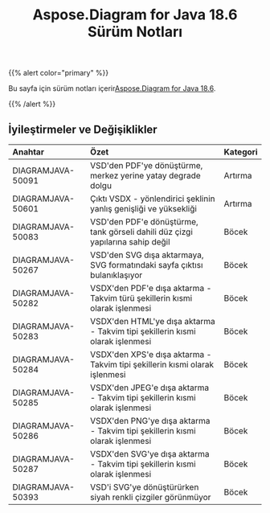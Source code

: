 ﻿---
title: Aspose.Diagram for Java 18.6 Sürüm Notları
type: docs
weight: 70
url: /tr/java/aspose-diagram-for-java-18-6-release-notes/
---
{{% alert color="primary" %}} 

 Bu sayfa için sürüm notları içerir[Aspose.Diagram for Java 18.6](https://docs.aspose.com/diagram/java/aspose-diagram-for-java-18-6-release-notes/).

{{% /alert %}} 
## **İyileştirmeler ve Değişiklikler**

|**Anahtar**|**Özet**|**Kategori**|
|:- |:- |:- |
|DIAGRAMJAVA-50091|VSD'den PDF'ye dönüştürme, merkez yerine yatay degrade dolgu|Artırma|
|DIAGRAMJAVA-50601|Çıktı VSDX - yönlendirici şeklinin yanlış genişliği ve yüksekliği|Artırma|
|DIAGRAMJAVA-50083|VSD'den PDF'e dönüştürme, tank görseli dahili düz çizgi yapılarına sahip değil|Böcek|
|DIAGRAMJAVA-50267|VSD'den SVG dışa aktarmaya, SVG formatındaki sayfa çıktısı bulanıklaşıyor|Böcek|
|DIAGRAMJAVA-50282|VSDX'den PDF'e dışa aktarma - Takvim türü şekillerin kısmi olarak işlenmesi|Böcek|
|DIAGRAMJAVA-50283|VSDX'den HTML'ye dışa aktarma - Takvim tipi şekillerin kısmi olarak işlenmesi|Böcek|
|DIAGRAMJAVA-50284|VSDX'den XPS'e dışa aktarma - Takvim tipi şekillerin kısmi olarak işlenmesi|Böcek|
|DIAGRAMJAVA-50285|VSDX'den JPEG'e dışa aktarma - Takvim tipi şekillerin kısmi olarak işlenmesi|Böcek|
|DIAGRAMJAVA-50286|VSDX'den PNG'ye dışa aktarma - Takvim tipi şekillerin kısmi olarak işlenmesi|Böcek|
|DIAGRAMJAVA-50287|VSDX'den SVG'ye dışa aktarma - Takvim tipi şekillerin kısmi olarak işlenmesi|Böcek|
|DIAGRAMJAVA-50393|VSD'i SVG'ye dönüştürürken siyah renkli çizgiler görünmüyor|Böcek|

